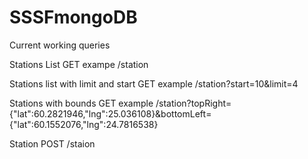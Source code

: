 # SSSFmongoDB
Current working queries

Stations List GET
exampe
/station

Stations list with limit and start GET
example
/station?start=10&limit=4

Stations with bounds GET
example
/station?topRight={"lat":60.2821946,"lng":25.036108}&bottomLeft={"lat":60.1552076,"lng":24.7816538}

Station POST
/staion
